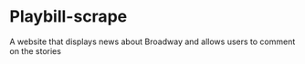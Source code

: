 # Playbill-scrape
A website that displays news about Broadway and allows users to comment on the stories
